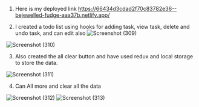 1. Here is my deployed link
   https://66434d3cdad2f70c83782e36--bejewelled-fudge-aaa37b.netlify.app/

2. I created a todo list using hooks for adding task, view task, delete and undo task, and can edit also
![Screenshot (309)](https://github.com/Kumarijaya123/To-do-app/assets/81750694/a600ae54-a743-448e-b27f-8c3f1f0e3b0c)


![Screenshot (310)](https://github.com/Kumarijaya123/To-do-app/assets/81750694/c5c851c4-8dd6-48fb-8f80-e56ef8c05a7b)

   3. Also created the all clear button and have used redux and local storage to store the data.
      
![Screenshot (311)](https://github.com/Kumarijaya123/To-do-app/assets/81750694/33417b73-b9f9-4f35-b75b-17460b74bb51)


4. Can All more and clear all the data

![Screenshot (312)](https://github.com/Kumarijaya123/To-do-app/assets/81750694/1fd31061-93f2-4f6c-bfbc-4015cc498ca4)
![Screenshot (313)](https://github.com/Kumarijaya123/To-do-app/assets/81750694/f4aab372-8a77-4fc3-be93-14d4024367a4)
